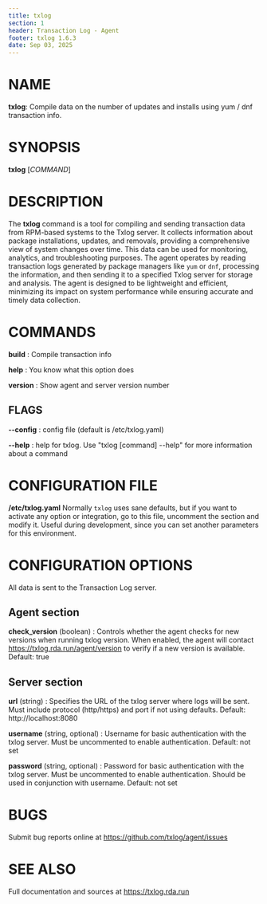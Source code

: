 ```yaml
---
title: txlog
section: 1
header: Transaction Log - Agent
footer: txlog 1.6.3
date: Sep 03, 2025
---
```


# NAME

**txlog**: Compile data on the number of updates and installs using
yum / dnf transaction info.

# SYNOPSIS

**txlog** [*COMMAND*]

# DESCRIPTION

The **txlog** command is a tool for compiling and sending transaction data from
RPM-based systems to the Txlog server. It collects information about package
installations, updates, and removals, providing a comprehensive view of system
changes over time. This data can be used for monitoring, analytics, and
troubleshooting purposes. The agent operates by reading transaction logs
generated by package managers like `yum` or `dnf`, processing the information,
and then sending it to a specified Txlog server for storage and analysis. The
agent is designed to be lightweight and efficient, minimizing its impact on
system performance while ensuring accurate and timely data collection.

# COMMANDS

**build**
: Compile transaction info

**help**
: You know what this option does

**version**
: Show agent and server version number

## FLAGS

**--config**
: config file (default is /etc/txlog.yaml)

**--help**
: help for txlog. Use "txlog [command] --help" for more information about a command

# CONFIGURATION FILE

**/etc/txlog.yaml**
Normally `txlog` uses sane defaults, but if you want to activate any option or
integration, go to this file, uncomment the section and modify it. Useful during
development, since you can set another parameters for this environment.

# CONFIGURATION OPTIONS

All data is sent to the Transaction Log server.

## Agent section

**check_version** (boolean)
: Controls whether the agent checks for new versions when running txlog version.
When enabled, the agent will contact https://txlog.rda.run/agent/version to
verify if a new version is available. Default: true

## Server section

**url** (string)
: Specifies the URL of the txlog server where logs will be sent. Must include
protocol (http/https) and port if not using defaults. Default: http://localhost:8080

**username** (string, optional)
: Username for basic authentication with the txlog server. Must be uncommented to
enable authentication. Default: not set

**password** (string, optional)
: Password for basic authentication with the txlog server. Must be uncommented to
enable authentication. Should be used in conjunction with username. Default: not set

# BUGS

Submit bug reports online at
<https://github.com/txlog/agent/issues>

# SEE ALSO

Full documentation and sources at
<https://txlog.rda.run>
